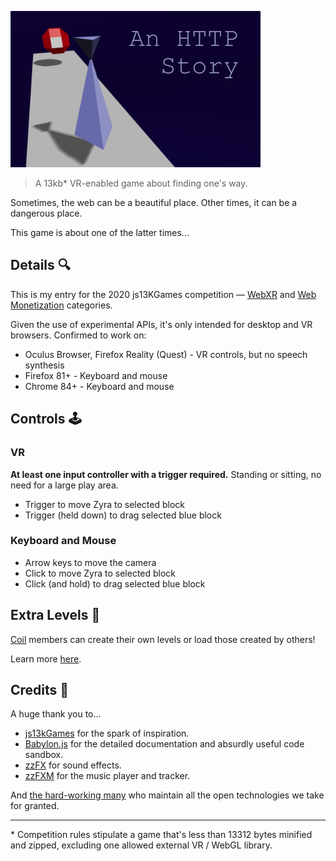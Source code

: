 ![An HTTP Story](./images/an-http-story-400.png)

> A 13kb\* VR-enabled game about finding one's way.

Sometimes, the web can be a beautiful place. Other times, it can be a dangerous
place.

This game is about one of the latter times...

## Details 🔍

This is my entry for the 2020 js13KGames competition —
[WebXR](https://js13kgames.com/webxr) and [Web
Monetization](https://js13kgames.com/webmonetization) categories.

Given the use of experimental APIs, it's only intended for desktop and VR
browsers. Confirmed to work on:

- Oculus Browser, Firefox Reality (Quest) - VR controls, but no speech synthesis
- Firefox 81+ - Keyboard and mouse
- Chrome 84+ - Keyboard and mouse

## Controls 🕹

### VR

**At least one input controller with a trigger required.** Standing or sitting,
no need for a large play area.

- Trigger to move Zyra to selected block
- Trigger (held down) to drag selected blue block

### Keyboard and Mouse

- Arrow keys to move the camera
- Click to move Zyra to selected block
- Click (and hold) to drag selected blue block

## Extra Levels 🍰

[Coil](https://coil.com/) members can create their own levels or load those
created by others!

Learn more [here](https://github.com/kaizau/an-http-story/tree/master/extras#readme).

## Credits 🙏

A huge thank you to...

- [js13kGames](https://js13kgames.com/) for the spark of inspiration.
- [Babylon.js](https://www.babylonjs.com/) for the detailed documentation and
  absurdly useful code sandbox.
- [zzFX](https://killedbyapixel.github.io/ZzFX/) for sound effects.
- [zzFXM](https://keithclark.github.io/ZzFXM/) for the music player and tracker.

And [the hard-working many](https://xkcd.com/2347/) who maintain all the open
technologies we take for granted.

---

\* Competition rules stipulate a game that's less than 13312 bytes minified and
zipped, excluding one allowed external VR / WebGL library.
